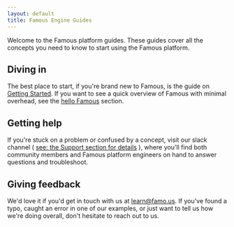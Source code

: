 ```yaml
---
layout: default
title: Famous Engine Guides
---
```


<span class="intro-graf">
Welcome to the Famous platform guides. These guides cover all the concepts you need to know to start using the Famous platform.
</span>

## Diving in

The best place to start, if you're brand new to Famous, is the guide on [Getting Started](/get-started.html). If you want to see a quick overview of Famous with minimal overhead, see the [hello Famous](hello-famous.html) section.

## Getting help

If you're stuck on a problem or confused by a concept, visit our slack channel ( [see: the Support section for details](http://famous.org/support/) ), where you'll find both community members and Famous platform engineers on hand to answer questions and troubleshoot.

## Giving feedback

We'd love it if you'd get in touch with us at [learn@famo.us](mailto:learn@famo.us). If you've found a typo, caught an error in one of our examples, or just want to tell us how we're doing overall, don't hesitate to reach out to us.
